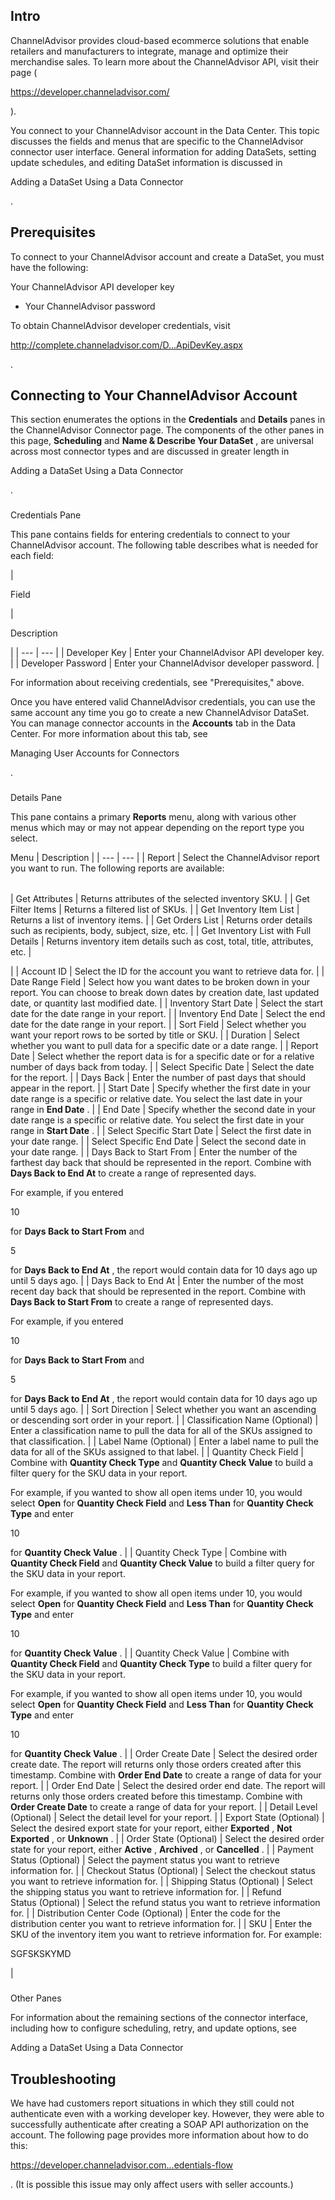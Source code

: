 

Intro
-------

ChannelAdvisor provides cloud-based ecommerce solutions that enable retailers and manufacturers to integrate, manage and optimize their merchandise sales. To learn more about the ChannelAdvisor API, visit their page (

https://developer.channeladvisor.com/

).


 You connect to your ChannelAdvisor account in the Data Center. This topic discusses the fields and menus that are specific to the ChannelAdvisor connector user interface. General information for adding DataSets, setting update schedules, and editing DataSet information is discussed in

Adding a DataSet Using a Data Connector

.


 Prerequisites
---------------

To connect to your ChannelAdvisor account and create a DataSet, you must have the following:

 Your ChannelAdvisor API developer key
* Your ChannelAdvisor password

To obtain ChannelAdvisor developer credentials, visit

http://complete.channeladvisor.com/D...ApiDevKey.aspx

.


 Connecting to Your ChannelAdvisor Account
-------------------------------------------


 This section enumerates the options in the
 **Credentials**
 and
 **Details**
 panes in the ChannelAdvisor Connector page. The components of the other panes in this page,
 **Scheduling**
 and
 **Name & Describe Your DataSet**
 , are universal across most connector types and are discussed in greater length in

Adding a DataSet Using a Data Connector

.


###

Credentials Pane


 This pane contains fields for entering credentials to connect to your ChannelAdvisor account. The following table describes what is needed for each field:


|

Field

|

Description

|
| --- | --- |
|
 Developer Key
  |
 Enter your ChannelAdvisor API developer key.
  |
|
 Developer Password
  |
 Enter your ChannelAdvisor developer password.
  |

For information about receiving credentials, see "Prerequisites," above.

Once you have entered valid ChannelAdvisor credentials, you can use the same account any time you go to create a new ChannelAdvisor DataSet. You can manage connector accounts in the
 **Accounts**
 tab in the Data Center. For more information about this tab, see

Managing User Accounts for Connectors

.


###
 Details Pane

This pane contains a primary
 **Reports**
 menu, along with various other menus which may or may not appear depending on the report type you select.


 Menu
  |
 Description
  |
| --- | --- |
|
 Report
  |
 Select the ChannelAdvisor report you want to run. The following reports are available:


|  |  |
| --- | --- |
|
 Get Attributes
  |
 Returns attributes of the selected inventory SKU.
  |
|
 Get Filter Items
  |
 Returns a filtered list of SKUs.
  |
|
 Get Inventory Item List
  |
 Returns a list of inventory items.
  |
|
 Get Orders List
  |
 Returns order details such as recipients, body, subject, size, etc.
  |
|
 Get Inventory List with Full Details
  |
 Returns inventory item details such as cost, total, title, attributes, etc.
  |

|
|
 Account ID
  |
 Select the ID for the account you want to retrieve data for.
  |
|
 Date Range Field
  |
 Select how you want dates to be broken down in your report. You can choose to break down dates by creation date, last updated date, or quantity last modified date.
  |
|
 Inventory Start Date
  |
 Select the start date for the date range in your report.
  |
|
 Inventory End Date
  |
 Select the end date for the date range in your report.
  |
|
 Sort Field
  |
 Select whether you want your report rows to be sorted by title or SKU.
  |
|
 Duration
  |
 Select whether you want to pull data for a specific date or a date range.
  |
|
 Report Date
  |
 Select whether the report data is for a specific date or for a relative number of days back from today.
  |
|
 Select Specific Date
  |
 Select the date for the report.
  |
|
 Days Back
  |
 Enter the number of past days that should appear in the report.
  |
|
 Start Date
  |
 Specify whether the first date in your date range is a specific or relative date. You select the last date in your range in
 **End Date**
 .
  |
|
 End Date
  |
 Specify whether the second date in your date range is a specific or relative date. You select the first date in your range in
 **Start Date**
 .
  |
|
 Select Specific Start Date
  |
 Select the first date in your date range.
  |
|
 Select Specific End Date
  |
 Select the second date in your date range.
  |
|
 Days Back to Start From
  |
 Enter the number of the farthest day back that should be represented in the report. Combine with
 **Days Back to End At**
 to create a range of represented days.


 For example, if you entered

10

for
 **Days Back to Start From**
 and

5

for
 **Days Back to End At**
 , the report would contain data for 10 days ago up until 5 days ago.
  |
|
 Days Back to End At
  |
 Enter the number of the most recent day back that should be represented in the report. Combine with
 **Days Back to Start From**
 to create a range of represented days.


 For example, if you entered

10

for
 **Days Back to Start From**
 and

5

for
 **Days Back to End At**
 , the report would contain data for 10 days ago up until 5 days ago.
  |
|
 Sort Direction
  |
 Select whether you want an ascending or descending sort order in your report.
  |
|
 Classification Name (Optional)
  |
 Enter a classification name to pull the data for all of the SKUs assigned to that classification.
  |
|
 Label Name (Optional)
  |
 Enter a label name to pull the data for all of the SKUs assigned to that label.
  |
|
 Quantity Check Field
  |
 Combine with
 **Quantity Check Type**
 and
 **Quantity Check Value**
 to build a filter query for the SKU data in your report.


 For example, if you wanted to show all open items under 10, you would select
 **Open**
 for
 **Quantity Check Field**
 and
 **Less Than**
 for
 **Quantity Check Type**
 and enter

10

for
 **Quantity Check Value**
 .
  |
|
 Quantity Check Type
  |
 Combine with
 **Quantity Check Field**
 and
 **Quantity Check Value**
 to build a filter query for the SKU data in your report.


 For example, if you wanted to show all open items under 10, you would select
 **Open**
 for
 **Quantity Check Field**
 and
 **Less Than**
 for
 **Quantity Check Type**
 and enter

10

for
 **Quantity Check Value**
 .
  |
|
 Quantity Check Value
  |
 Combine with
 **Quantity Check Field**
 and
 **Quantity Check Type**
 to build a filter query for the SKU data in your report.


 For example, if you wanted to show all open items under 10, you would select
 **Open**
 for
 **Quantity Check Field**
 and
 **Less Than**
 for
 **Quantity Check Type**
 and enter

10

for
 **Quantity Check Value**
 .
  |
|
 Order Create Date
  |
 Select the desired order create date. The report will returns only those orders created after this timestamp. Combine with
 **Order End Date**
 to create a range of data for your report.
  |
|
 Order End Date
  |
 Select the desired order end date. The report will returns only those orders created before this timestamp. Combine with
 **Order Create Date**
 to create a range of data for your report.
  |
|
 Detail Level (Optional)
  |
 Select the detail level for your report.
  |
|
 Export State (Optional)
  |
 Select the desired export state for your report, either
 **Exported**
 ,
 **Not Exported**
 , or
 **Unknown**
 .
  |
|
 Order State (Optional)
  |
 Select the desired order state for your report, either
 **Active**
 ,
 **Archived**
 , or
 **Cancelled**
 .
  |
|
 Payment Status (Optional)
  |
 Select the payment status you want to retrieve information for.
  |
|
 Checkout Status (Optional)
  |
 Select the checkout status you want to retrieve information for.
  |
|
 Shipping Status (Optional)
  |
 Select the shipping status you want to retrieve information for.
  |
|
 Refund Status (Optional)
  |
 Select the refund status you want to retrieve information for.
  |
|
 Distribution Center Code (Optional)
  |
 Enter the code for the distribution center you want to retrieve information for.
  |
|
 SKU
  |
 Enter the SKU of the inventory item you want to retrieve information for. For example:

SGFSKSKYMD

|


###
 Other Panes

For information about the remaining sections of the connector interface, including how to configure scheduling, retry, and update options, see

Adding a DataSet Using a Data Connector

Troubleshooting
-----------------

We have had customers report situations in which they still could not authenticate even with a working developer key. However, they were able to successfully authenticate after creating a SOAP API authorization on the account. The following page provides more information about how to do this:

https://developer.channeladvisor.com...edentials-flow

. (It is possible this issue may only affect users with seller accounts.)

